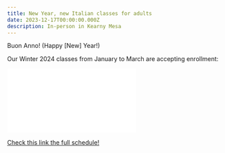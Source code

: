 ```yaml
---
title: New Year, new Italian classes for adults
date: 2023-12-17T00:00:00.000Z
description: In-person in Kearny Mesa
---
```


Buon Anno! (Happy [New] Year!)

Our Winter 2024 classes from January to March are accepting enrollment:

![Italian classes Adults 2024 flyer](/img/italian-classes-adults-san-diego-2024.md)

[Check this link the full schedule!](/adults)
